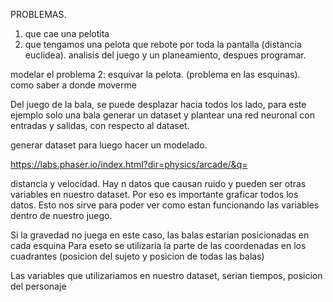 PROBLEMAS. 
1. que cae una pelotita
2. que tengamos una pelota que rebote por toda la pantalla (distancia euclidea).
analisis del juego y un planeamiento, despues programar. 

modelar el problema 2: esquivar la pelota. (problema en las esquinas). como saber a donde moverme 

Del juego de la bala, se puede desplazar hacia todos los lado, para este ejemplo solo una bala 
generar un dataset y plantear una red neuronal con entradas y salidas, con respecto al dataset. 

generar dataset para luego hacer un modelado. 

https://labs.phaser.io/index.html?dir=physics/arcade/&q=

distancia y velocidad. Hay n datos que causan ruido y pueden ser otras variables en nuestro dataset. Por eso es importante graficar todos los datos.
Esto nos sirve para poder ver como estan funcionando las variables dentro de nuestro juego. 

Si la gravedad no juega en este caso, las balas estarian posicionadas en cada esquina 
Para eseto se utilizaria la parte de las coordenadas en los cuadrantes (posicion del sujeto y posicion de todas las balas)

Las variables que utilizariamos en nuestro dataset, serian tiempos, posicion del personaje